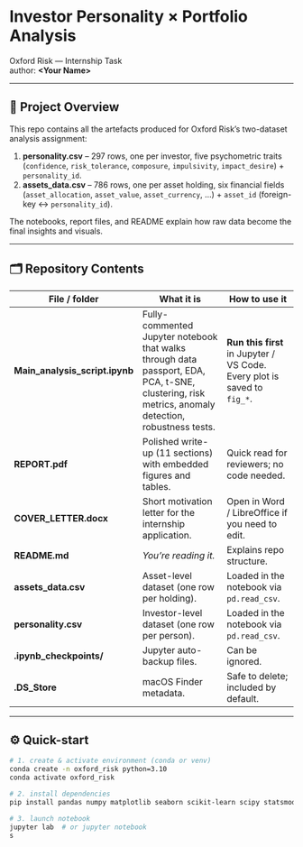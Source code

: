 # Investor Personality × Portfolio Analysis  
Oxford Risk — Internship Task  
author: **\<Your Name>**

---

## 🔖 Project Overview
This repo contains all the artefacts produced for Oxford Risk’s two-dataset analysis assignment:

1. **personality.csv** – 297 rows, one per investor, five psychometric traits (`confidence`, `risk_tolerance`, `composure`, `impulsivity`, `impact_desire`) + `personality_id`.
2. **assets_data.csv** – 786 rows, one per asset holding, six financial fields (`asset_allocation`, `asset_value`, `asset_currency`, …) + `asset_id` (foreign-key ↔ `personality_id`).

The notebooks, report files, and README explain how raw data become the final insights and visuals.

---

## 🗂️ Repository Contents

| File / folder | What it is | How to use it |
|---------------|------------|---------------|
| **Main_analysis_script.ipynb** | Fully-commented Jupyter notebook that walks through data passport, EDA, PCA, t-SNE, clustering, risk metrics, anomaly detection, robustness tests. | **Run this first** in Jupyter / VS Code. Every plot is saved to `fig_*`. |
| **REPORT.pdf** | Polished write-up (11 sections) with embedded figures and tables. | Quick read for reviewers; no code needed. |
| **COVER_LETTER.docx** | Short motivation letter for the internship application. | Open in Word / LibreOffice if you need to edit. |
| **README.md** | *You’re reading it.* | Explains repo structure. |
| **assets_data.csv** | Asset-level dataset (one row per holding). | Loaded in the notebook via `pd.read_csv`. |
| **personality.csv** | Investor-level dataset (one row per person). | Loaded in the notebook via `pd.read_csv`. |
| **.ipynb_checkpoints/** | Jupyter auto-backup files. | Can be ignored. |
| **.DS_Store** | macOS Finder metadata. | Safe to delete; included by default. |

---

## ⚙️ Quick-start

```bash
# 1. create & activate environment (conda or venv)
conda create -n oxford_risk python=3.10
conda activate oxford_risk

# 2. install dependencies
pip install pandas numpy matplotlib seaborn scikit-learn scipy statsmodels python-docx

# 3. launch notebook
jupyter lab  # or jupyter notebook
s
